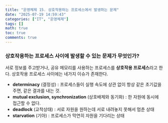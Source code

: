 ```yaml
---
title: "운영체제 15. 상호작용하는 프로세스에서 발생하는 문제"
date: "2025-07-19 14:59:43"
categories: ["IT", "운영체제"]
tags: []
math: true
toc: true
comments: true
---
```


### 상호작용하는 프로세스 사이에 발생할 수 있는 문제가 무엇인가?
서로 정보를 주고받거나, 공유 메모리를 사용하는 프로세스를 **상호작용 프로세스**라고 한다. 상호작용 프로세스 사이에는 네가지 이슈가 존재한다.

- **determinacy** (결정성) : 프로세스들이 실행 속도에 상관 없이 항상 같은 초기값을 주면, 같은 결과를 내는 것.
- **mutual exclusion, synchronization** (상호배제와 동기화) : 한 자원에 동시에 접근할 수 없다.
- **deadlock** (교착상태) : 서로 자원을 원하는데 서로 내려놓지 못해서 멈춘 상태
- **starvation** (기아) : 프로세스가 막연히 자원을 기다리는 상태
